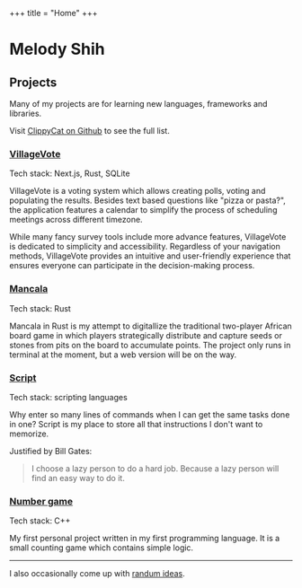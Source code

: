 +++
title = "Home"
+++

# Melody Shih

## Projects
Many of my projects are for learning new languages, frameworks and libraries.

Visit [ClippyCat on Github](https://github.com/clippycat) to see the full list.

### [VillageVote](https://github.com/ClippyCat/village-vote)

Tech stack: Next.js, Rust, SQLite

VillageVote is a voting system which allows creating polls, voting and populating the results. Besides text based questions like "pizza or pasta?", the application features a calendar to simplify the process of scheduling meetings across different timezone.

While many fancy survey tools include more advance features, VillageVote is dedicated to simplicity and accessibility. Regardless of your navigation methods, VillageVote provides an intuitive and user-friendly experience that ensures everyone can participate in the decision-making process.

### [Mancala](https://github.com/clippyCat/Mancala)

Tech stack: Rust

Mancala in Rust is my attempt to digitallize the traditional two-player African board game in which players strategically distribute and capture seeds or stones from pits on the board to accumulate points. The project only runs in terminal at the moment, but a web version will be on the way.

### [Script](https://github.com/ClippyCat/script)

Tech stack: scripting languages

Why enter so many lines of commands when I can get the same tasks done in one? Script is my place to store all that instructions I don't want to memorize.

Justified by Bill Gates:
> I choose a lazy person to do a hard job. Because a lazy person will find an easy way to do it.

### [Number game](https://github.com/ClippyCat/number-game)

Tech stack: C++

My first personal project written in my first programming language. It is a small counting game which contains simple logic.

---

I also occasionally come up with [randum ideas](/ideas).
